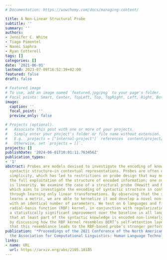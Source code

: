 ```yaml
---
# Documentation: https://wowchemy.com/docs/managing-content/

title: A Non-Linear Structural Probe
subtitle: ''
summary: ''
authors:
- Jennifer C. White
- Tiago Pimentel
- Naomi Saphra
- Ryan Cotterell
tags: []
categories: []
date: '2021-06-01'
lastmod: 2023-07-09T16:52:39+02:00
featured: false
draft: false

# Featured image
# To use, add an image named `featured.jpg/png` to your page's folder.
# Focal points: Smart, Center, TopLeft, Top, TopRight, Left, Right, BottomLeft, Bottom, BottomRight.
image:
  caption: ''
  focal_point: ''
  preview_only: false

# Projects (optional).
#   Associate this post with one or more of your projects.
#   Simply enter your project's folder or file name without extension.
#   E.g. `projects = ["internal-project"]` references `content/project/deep-learning/index.md`.
#   Otherwise, set `projects = []`.
projects: []
publishDate: '2024-06-01T10:01:11.763456Z'
publication_types:
- '1'
abstract: Probes are models devised to investigate the encoding of knowledge—e.g.
  syntactic structure—in contextual representations. Probes are often designed for
  simplicity, which has led to restrictions on probe design that may not allow for
  the full exploitation of the structure of encoded information; one such restriction
  is linearity. We examine the case of a structural probe (Hewitt and Manning, 2019),
  which aims to investigate the encoding of syntactic structure in contextual representations
  through learning only linear transformations. By observing that the structural probe
  learns a metric, we are able to kernelize it and develop a novel non-linear variant
  with an identical number of parameters. We test on 6 languages and find that the
  radial-basis function (RBF) kernel, in conjunction with regularization, achieves
  a statistically significant improvement over the baseline in all languages—implying
  that at least part of the syntactic knowledge is encoded non-linearly. We conclude
  by discussing how the RBF kernel resembles BERT’s self-attention layers and speculate
  that this resemblance leads to the RBF-based probe’s stronger performance.
publication: '*Proceedings of the 2021 Conference of the North American Chapter of
  the Association for Computational Linguistics: Human Language Technologies*'
links:
- name: URL
  url: https://arxiv.org/abs/2105.10185
---
```

